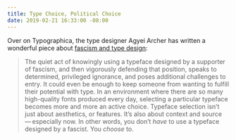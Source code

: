 ```yaml
---
title: Type Choice, Political Choice
date: 2019-02-21 16:33:00 -08:00
---
```


Over on Typographica, the type designer Agyei Archer has written a wonderful piece about [fascism and type design](https://typographica.org/on-typography/type-choice-political-choice/):

> The quiet act of knowingly using a typeface designed by a supporter of fascism, and then vigorously defending that position, speaks to determined, privileged ignorance, and poses additional challenges to entry. It could even be enough to keep someone from wanting to fulfill their potential with type. In an environment where there are so many high-quality fonts produced every day, selecting a particular typeface becomes more and more an active choice. Typeface selection isn’t just about aesthetics, or features. It’s also about context and source — especially now. In other words, you don’t _have_ to use a typeface designed by a fascist. You _choose_ to.